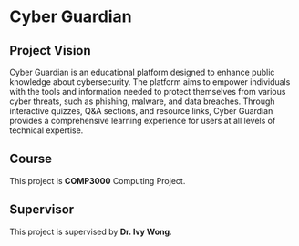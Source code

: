 # Cyber Guardian

## Project Vision
Cyber Guardian is an educational platform designed to enhance public knowledge about cybersecurity. The platform aims to empower individuals with the tools and information needed to protect themselves from various cyber threats, such as phishing, malware, and data breaches. Through interactive quizzes, Q&A sections, and resource links, Cyber Guardian provides a comprehensive learning experience for users at all levels of technical expertise.

## Course
This project is **COMP3000** Computing Project.

## Supervisor
This project is supervised by **Dr. Ivy Wong**.